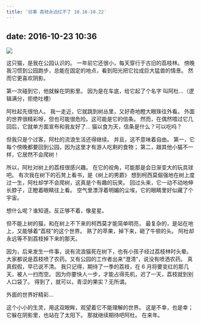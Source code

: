 ```yaml
---
title: '旧事 荔枝永远红不了 10.16-10.22'
---
```


## date: 2016-10-23 10:36

![](/assets/blogImg/diary-14.jpg)

这只猫，是我在公园认识的。
一年前它还很小，每天穿行于古旧的荔枝林。
傍晚我习惯到公园跑步，总能在固定的地点，看到阳光把它拉成巨大猛兽的情景。
然而它更喜欢阴影。

第一次碰到它，他就躲在阴影里。
因为是在车底，给它起了个名字
叫阿杜…（逻辑满分，拒绝吐槽）

<!-- more -->

阿杜起先很怕人。
我一走近，它就跳到树丛里，又好奇地瞪大眼珠往外看。
外面的世界很精彩呀，但也可能很危险。这可能是它的信条。
然而，在偶然喂过它几回后，它就单方面宣布和我友好了…
猫以食为天，信条是什么？可以吃吗？

但我只是个过客，阿杜的流浪生活还得继续。
并且，这不意味着自由。
第一，它每个傍晚都要回到公园，因为这里才有游人吃剩的食物；
第二，跟其他小猫不一样，它居然不会爬树！

所以，阿杜对树上的荔枝很感兴趣。
在它的视角，可能那是会日渐变大的玩具球吧。
有次我在树下的石凳上看书，是《树上的男爵》
想到柯西莫倔强地在树上度过一生，阿杜却学不会爬树，这真是个有趣的玩笑。
回过头来，它一动不动地伸长脖子，正瞪着眼睛往上看。
空气里漂浮着明媚的尘埃，它的眼睛里好似藏了个宇宙。

想什么呢？谁知道。反正够不着，像星星。

但不能上树的猫，和在树上不下来的柯西莫才能简单明亮，
最复杂的，是站在地上，又能够着“荔枝”的这个世界。
熟了的苹果，掉下来，砸了牛顿的头。
阿杜却永远等不到荔枝掉下来的那天。

因为，后来发生一件事，说有流浪猫死在树下，也有小孩子经过荔枝林时头晕。
大家都说是荔枝喷了农药。又有公园的工作者出来“澄清”，说没有喷洒农药。
真真假假，早已说不清。
我只记得，期待了一季的荔枝，在 6 月将要变红的那几天，被人一扫而空。
因为你要快人一步，才能占得先机，迟了一天，荔枝就到别人口袋了。
得到了，就可以，青涩的果实？无所谓。

外面的世界好精彩…

这个小小的生灵，用这双眼眸，观望着它不能理解的世界。
这是不幸，也是幸；它躲在阴影里，也站在了太阳下。
那就继续期待吧阿杜。
在来年。
